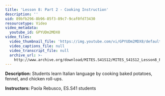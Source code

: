```yaml
---
title: 'Lesson 8: Part 2 - Cooking Instruction'
description: ''
uid: 89bfb296-8b96-85f3-89c7-9caf0fd73430
resourcetype: Video
video_metadata:
  youtube_id: GPYUDm2MDX8
video_files:
  video_thumbnail_file: 'https://img.youtube.com/vi/GPYUDm2MDX8/default.jpg'
  video_captions_file: null
  video_transcript_file: null
  archive_url: >-
    http://www.archive.org/download/MITES.S41S12/MITES_S41S12_Lesson8_Part2_300k.mp4
---
```


**Description:** Students learn Italian language by cooking baked potatoes, fennel, and chicken roll-ups.

**Instructors:** Paola Rebusco, ES.S41 students